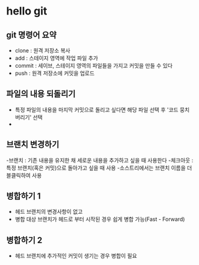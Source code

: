 # hello git

## git 명령어 요약

- clone : 원격 저장소 복사
- add : 스테이지 영역에 작업 파일 추가
- commit : 세이브, 스테이지 영역의 파일들을 가지고 커밋을 만들 수 있다
- push : 원격 저장소에 커밋을 업로드

## 파일의 내용 되돌리기

- 특정 파일의 내용을 마지막 커밋으로 돌리고 싶다면 해당 파일 선택 후 '코드 뭉치 버리기' 선택
- 
## 브랜치 변경하기

-브랜치 : 기존 내용을 유지한 채 세로운 내용을 추가하고 싶을 때 사용한다
-체크아웃 : 특정 브랜치(혹은 커밋)으로 돌아가고 싶을 때 사용
-소스트리에서는 브랜치 이름을 더블클릭하여 사용

## 병합하기 1

- 헤드 브랜치의 변경사항이 없고
- 병합 대상 브랜치가 헤드로 부터 시작된 경우 쉽게 병합 가능(Fast - Forward)

## 병합하기 2

- 헤드 브랜치에 추가적인 커밋이 생기는 경우 병합이 필요
